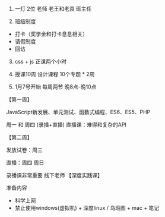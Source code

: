 1. 一灯 2位 老师  老王和老袁  班主任


2. 班级制度
+ 打卡（奖学金和打卡息息相关）
+ 请假制度
+ 回访


3. css + js 正课两个小时


4. 授课10周 设计课程 10个专题 * 2周


5. 1月7号开始 每周两节 晚8点-晚10点


【第一周】

JavaScript新发展、单元测试、函数式编程、ES6、ES5、PHP

周一 和 周四 (录播+直播)  直播课：难得和复杂的API



【第二周】

发放试卷：周三

直播：周四 周日

录播课非常重要   线下老师 【深度实践课】



准备内容
+ 科学上网
+ 禁止使用windows(虚拟机) + 深度linux / 乌班图 + mac + 笔记